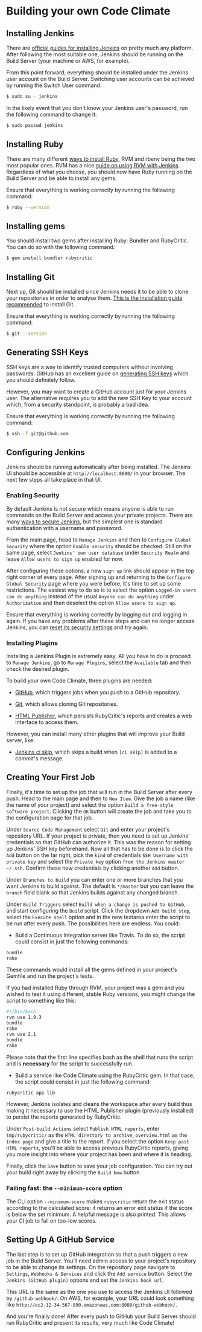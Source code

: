 # Building your own Code Climate

## Installing Jenkins

There are [official guides for installing Jenkins][1] on pretty much any platform. After following the most suitable one, Jenkins should be running on the Build Server (your machine or AWS, for example).

From this point forward, everything should be installed under the Jenkins user account on the Build Server. Switching user accounts can be achieved by running the Switch User command:

```bash
$ sudo su - jenkins
```

In the likely event that you don't know your Jenkins user's password, run the following command to change it:

```bash
$ sudo passwd jenkins
```

## Installing Ruby

There are many different [ways to install Ruby][2], RVM and rbenv being the two most popular ones. RVM has a nice [guide on using RVM with Jenkins][3]. Regardless of what you choose, you should now have Ruby running on the Build Server and be able to install any gems.

Ensure that everything is working correctly by running the following command:

```bash
$ ruby --version
```

## Installing gems

You should install two gems after installing Ruby: Bundler and RubyCritic. You can do so with the following command:

```bash
$ gem install bundler rubycritic
```

## Installing Git

Next up, Git should be installed since Jenkins needs it to be able to clone your repositories in order to analyse them. [This is the installation guide recommended][4] to install Git.

Ensure that everything is working correctly by running the following command:

```bash
$ git --version
```

## Generating SSH Keys

SSH keys are a way to identify trusted computers without involving passwords. GitHub has an excellent guide on [generating SSH keys][5] which you should definitely follow.

However, you may want to create a GitHub account just for your Jenkins user. The alternative requires you to add the new SSH Key to your account which, from a security standpoint, is probably a bad idea.

Ensure that everything is working correctly by running the following command:

```bash
$ ssh -T git@github.com
```

## Configuring Jenkins

Jenkins should be running automatically after being installed. The Jenkins UI should be accessible at `http://localhost:8080/` in your browser. The next few steps all take place in that UI.

### Enabling Security

By default Jenkins is not secure which means anyone is able to run commands on the Build Server and access your private projects. There are many [ways to secure Jenkins][6], but the simplest one is standard authentication with a username and password.

From the main page, head to `Manage Jenkins` and then to `Configure Global Security` where the option `Enable security` should be checked. Still on the same page, select `Jenkins' own user database` under `Security Realm` and leave `Allow users to sign up` enabled for now.

After configuring these options, a new `sign up` link should appear in the top right corner of every page. After signing up and returning to the `Configure Global Security` page where you were before, it's time to set up some restrictions. The easiest way to do so is to select the option `Logged-in users can do anything` instead of the usual `Anyone can do anything` under `Authorization` and then deselect the option `Allow users to sign up`.

Ensure that everything is working correctly by logging out and logging in again. If you have any problems after these steps and can no longer access Jenkins, you can [reset its security settings][7] and try again.

### Installing Plugins

Installing a Jenkins Plugin is extremely easy. All you have to do is proceed to `Manage Jenkins`, go to `Manage Plugins`, select the `Available` tab and then check the desired plugin.

To build your own Code Climate, three plugins are needed:

  * [GitHub][8], which triggers jobs when you push to a GitHub repository.

  * [Git][9], which allows cloning Git repositories.

  * [HTML Publisher][10], which persists RubyCritic's reports and creates a web interface to access them.

However, you can install many other plugins that will improve your Build server, like:

  * [Jenkins ci skip][11], which skips a build when `[ci skip]` is added to a commit's message.

## Creating Your First Job

Finally, it's time to set up the job that will run in the Build Server after every push. Head to the main page and then to `New Item`. Give the job a name (like the name of your project) and select the option `Build a free-style software project`. Clicking the `OK` button will create the job and take you to the configuration page for that job.

Under `Source Code Management` select `Git` and enter your project's repository URL. If your project is private, then you need to set up Jenkins' credentials so that GitHub can authorize it. This was the reason for setting up Jenkins' SSH key beforehand. Now all that has to be done is to click the `Add` button on the far right, pick the `kind` of credentials `SSH Username with private key` and select the `Private key` option `from the Jenkins master ~/.ssh`. Confirm these new credentials by clicking another `Add` button.

Under `Branches to build` you can enter one or more branches that you want Jenkins to build against. The default is `*/master` but you can leave the `branch` field blank so that Jenkins builds against any changed branch.

Under `Build Triggers` select `Build when a change is pushed to GitHub`, and start configuring the `Build` script. Click the dropdown `Add build step`, select the `Execute shell` option and in the new textarea enter the script to be run after every push. The possibilities here are endless. You could:

  * Build a Continuous Integration server like Travis. To do so, the script could consist in just the following commands:

  ```bash
  bundle
  rake
  ```

  These commands would install all the gems defined in your project's Gemfile and run the project's tests.

  If you had installed Ruby through RVM, your project was a gem and you wished to test it using different, stable Ruby versions, you might change the script to something like this:

  ```bash
  #!/bin/bash
  rvm use 1.9.3
  bundle
  rake
  rvm use 2.1
  bundle
  rake
  ```

  Please note that the first line specifies bash as the shell that runs the script and is **necessary** for the script to successfully run.

  * Build a service like Code Climate using the RubyCritic gem. In that case, the script could consist in just the following command:

  ```bash
  rubycritic app lib
  ```

  However, Jenkins isolates and cleans the workspace after every build thus making it necessary to use the HTML Publisher plugin (previously installed) to persist the reports generated by RubyCritic.

  Under `Post-build Actions` select `Publish HTML reports`, enter `tmp/rubycritic/` as the `HTML directory to archive`, `overview.html` as the `Index page` and give a title to the report. If you select the option `Keep past HTML reports`, you'll be able to access previous RubyCritic reports, giving you more insight into where your project has been and where it is heading.

Finally, click the `Save` button to save your job configuration. You can try out your build right away by clicking the `Build Now` button.

### Failing fast: the `--minimum-score` option

The CLI option `--minimum-score` makes `rubycritic` return the exit status according to the calculated score: it returns an error exit status if the score is below the set minimum. A helpful message is also printed. This allows your CI job to fail on too-low scores.

## Setting Up A GitHub Service

The last step is to set up GitHub integration so that a push triggers a new job in the Build Server. You’ll need admin access to your project's repository to be able to change its settings. On the repository page navigate to `Settings`, `Webhooks & Services` and click the `Add service` button. Select the `Jenkins (GitHub plugin)` options and set the `Jenkins hook url`.

This URL is the same as the one you use to access the Jenkins UI followed by `/github-webhook/`. On AWS, for example, your URL could look something like `http://ec2-12-34-567-890.amazonaws.com:8080/github-webhook/`.

And you're finally done! After every push to GitHub your Build Server should run RubyCritic and present its results, very much like Code Climate!

[1]: https://wiki.jenkins-ci.org/display/JENKINS/Installing+Jenkins
[2]: https://www.ruby-lang.org/en/installation/
[3]: https://rvm.io/integration/jenkins
[4]: http://git-scm.com/book/en/Getting-Started-Installing-Git
[5]: https://help.github.com/articles/generating-ssh-keys
[6]: https://wiki.jenkins-ci.org/display/JENKINS/Securing+Jenkins
[7]: https://wiki.jenkins-ci.org/display/JENKINS/Disable+security
[8]: https://wiki.jenkins-ci.org/display/JENKINS/GitHub+Plugin
[9]: https://wiki.jenkins-ci.org/display/JENKINS/Git+Plugin
[10]: https://wiki.jenkins-ci.org/display/JENKINS/HTML+Publisher+Plugin
[11]: https://github.com/banyan/jenkins-ci-skip-plugin
